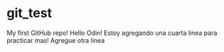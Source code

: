# git_test
My first GitHub repo!
Hello Odin!
Estoy agregando una cuarta linea para practicar mas!
Agregue  otra linea